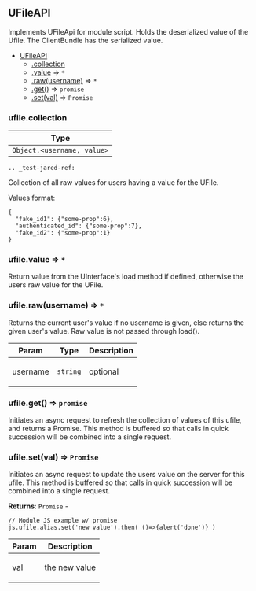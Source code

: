<a name="UFileAPI"></a>

## UFileAPI
Implements UFileApi for module script. Holds the deserialized value of the
Ufile. The ClientBundle has the serialized value.


* [UFileAPI](#UFileAPI)
    * [.collection](#UFileAPI.UFileWrapper+collection)
    * [.value](#UFileAPI+value) ⇒ <code>\*</code>
    * [.raw(username)](#UFileAPI+raw) ⇒ <code>\*</code>
    * [.get()](#UFileAPI+get) ⇒ <code>promise</code>
    * [.set(val)](#UFileAPI+set) ⇒ <code>Promise</code>

<a name="UFileAPI.UFileWrapper+collection"></a>

### ufile.collection
<table>
  <thead>
    <tr>
      <th>Type</th>
    </tr>
  </thead>
  <tbody>
<tr>
    <td><code>Object.&lt;username, value&gt;</code></td>
    </tr>  </tbody>
</table>

```eval_rst
.. _test-jared-ref:
```
Collection of all raw values for users having a value for the UFile.

Values format:
<!-- ufile-collection-format -->

    {
      "fake_id1": {"some-prop":6},
      "authenticated_id": {"some-prop":7},
      "fake_id2": {"some-prop":1}
    }
<!-- end-label -->

<a name="UFileAPI+value"></a>

### ufile.value ⇒ <code>\*</code>
Return value from the UInterface's load method if defined, otherwise
the users raw value for the UFile.

<a name="UFileAPI+raw"></a>

### ufile.raw(username) ⇒ <code>\*</code>
Returns the current user's value if no username is given, else returns the
given user's value. Raw value is not passed through load().

<table>
  <thead>
    <tr>
      <th>Param</th><th>Type</th><th>Description</th>
    </tr>
  </thead>
  <tbody>
<tr>
    <td>username</td><td><code>string</code></td><td><p>optional</p>
</td>
    </tr>  </tbody>
</table>

<a name="UFileAPI+get"></a>

### ufile.get() ⇒ <code>promise</code>
Initiates an async request to refresh the collection of values of this
ufile, and returns a Promise. This method is buffered so that calls in
quick succession will be combined into a single request.

<a name="UFileAPI+set"></a>

### ufile.set(val) ⇒ <code>Promise</code>
Initiates an async request to update the users value on the server for
this ufile.  This method is buffered so that calls in quick succession
will be combined into a single request.

**Returns**: <code>Promise</code> - <!-- ufile-set-example -->

    // Module JS example w/ promise
    js.ufile.alias.set('new value').then( ()=>{alert('done')} ) 
    
<!-- end-label -->  
<table>
  <thead>
    <tr>
      <th>Param</th><th>Description</th>
    </tr>
  </thead>
  <tbody>
<tr>
    <td>val</td><td><p>the new value</p>
</td>
    </tr>  </tbody>
</table>

